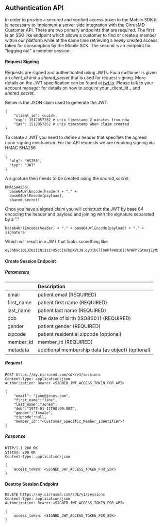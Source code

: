 ## Authentication API

In order to provide a secured and verified access token to the Mobile SDK it is necessary to implement a server side integration with the CirrusMD Customer API. There are two primary endpoints that are required. The first is an SSO like endpoint which allows a customer to find or create a member within our platform while at the same time retrieving a newly created access token for consumption by the Mobile SDK. The second is an endpoint for "logging out" a member session.

#### Request Signing

Requests are signed and authenticated using JWTs. Each customer is given an _client\_id_ and a _shared\_secret_ that is used for request signing. More details on the JWT specification can be found at [jwt.io](https://jwt.io/introduction/). Please talk to your account manager for details on how to acquire your _client\_id _ and _shared\_secret._

Below is the JSON claim used to generate the JWT.

```
{
    "client_id": <uuid>,
    "exp": 1512057262 # unix timestamp 2 minutes from now
    "iat": 1512057262 # unix timestamp when claim created
}
```

To create a JWT you need to define a header that specifies the agreed upon signing mechanism. For the API requests we are requiring signing via HMAC SHA256

```
{
  "alg": "HS256",
  "typ": "JWT"
}
```

A signature then needs to be created using the _shared\_secret_.

```
HMACSHA256(
  base64UrlEncode(header) + "." +
  base64UrlEncode(payload),
  shared_secret)
```

Once you have a signed claim you will construct the JWT by base 64 encoding the header and payload and joining with the signature separated by a "."

```
base64UrlEncode(header) + "." + base64UrlEncode(payload) + "." + signature
```

Which will result in a JWT that looks something like

```
eyJhbGciOiJIUzI1NiIsInR5cCI6IkpXVCJ9.eyJjbGllbnRfaWQiOiJhYWFhZGtmajEyMzEyYXFrdmFzZGZkczIzNDQyMzE0MXZhc2FkYiIsImV4cCI6MTUxMjA1NzI2MiwiaWF0IjoxNTEyMDU3MjYyfQ.aCNXGvoiDz2s6Pu0Yt4fRFRTCGt0FjwUIARarT68YN8
```

#### 

#### Create Session Endpoint

##### Parameters

|  | Description |
| :--- | :--- |
| email | patient email \(REQUIRED\) |
| first\_name | patient first name \(REQUIRED\) |
| last\_name | patient last name \(REQUIRED\) |
| dob | The date of birth \(ISO8601\) \(REQUIRED\) |
| gender | patient gender \(REQUIRED\) |
| zipcode | patient residential zipcode \(optional\) |
| member\_id | member\_id \(REQUIRED\) |
| metadata | additional membership data \(as object\) \(optional\) |

##### Request

```
POST https://my.cirrusmd.com/sdk/v1/sessions
Content-Type: application/json
Authorization: Bearer <SIGNED_JWT_ACCESS_TOKEN_FOR_API>

{
    "email": "jane@jones.com",
    "first_name":"Jane",
    "last_name":"Jones",
    "dob":"1977-01-11T00:00:00Z",
    "gender":"female",
    "zipcode":null,
    "member_id":"<Customer_Specific_Member_Identifier>"
}
```

##### Response

```
HTTP/1.1 200 OK
Status: 200 OK
Content-Type: application/json

{
    access_token: <SIGNED_JWT_ACCESS_TOKEN_FOR_SDK>
}
```

#### 

#### Destroy Session Endpoint

```
DELETE https://my.cirrusmd.com/sdk/v1/sessions
Content-Type: application/json
Authorization: Bearer <SIGNED_JWT_ACCESS_TOKEN_FOR_API>

{
    access_token: <SIGNED_JWT_ACCESS_TOKEN_FOR_SDK>
}
```



